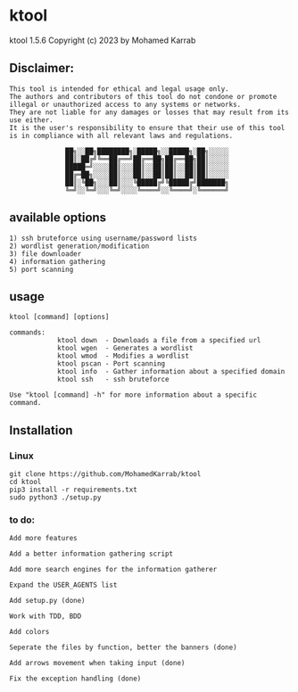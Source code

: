 # ktool
ktool 1.5.6 Copyright (c) 2023 by Mohamed Karrab

## Disclaimer: 
```
This tool is intended for ethical and legal usage only.
The authors and contributors of this tool do not condone or promote illegal or unauthorized access to any systems or networks.
They are not liable for any damages or losses that may result from its use either.
It is the user's responsibility to ensure that their use of this tool is in compliance with all relevant laws and regulations.
```

                  ██╗░░██╗████████╗░█████╗░░█████╗░██╗░░░░░
                  ██║░██╔╝╚══██╔══╝██╔══██╗██╔══██╗██║░░░░░
                  █████═╝░░░░██║░░░██║░░██║██║░░██║██║░░░░░
                  ██╔═██╗░░░░██║░░░██║░░██║██║░░██║██║░░░░░
                  ██║░╚██╗░░░██║░░░╚█████╔╝╚█████╔╝███████╗
                  ╚═╝░░╚═╝░░░╚═╝░░░░╚════╝░░╚════╝░╚══════╝

## available options
```
1) ssh bruteforce using username/password lists
2) wordlist generation/modification
3) file downloader
4) information gathering
5) port scanning
```
## usage
```
ktool [command] [options] 
            
commands:
            ktool down  - Downloads a file from a specified url
            ktool wgen  - Generates a wordlist
            ktool wmod  - Modifies a wordlist
            ktool pscan - Port scanning
            ktool info  - Gather information about a specified domain
            ktool ssh   - ssh bruteforce

Use "ktool [command] -h" for more information about a specific command.  
```
## Installation
### Linux
```
git clone https://github.com/MohamedKarrab/ktool
cd ktool
pip3 install -r requirements.txt 
sudo python3 ./setup.py
```

### to do:
```
Add more features

Add a better information gathering script

Add more search engines for the information gatherer

Expand the USER_AGENTS list

Add setup.py (done)

Work with TDD, BDD

Add colors

Seperate the files by function, better the banners (done)

Add arrows movement when taking input (done)

Fix the exception handling (done)

```
